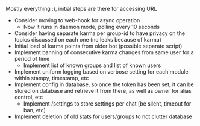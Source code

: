 Mostly everything :), initial steps are there for accessing URL

- Consider moving to web-hook for async operation
    - Now it runs in daemon mode, polling every 10 seconds
- Consider having separate karma per group-id to have privacy on the topics discussed on each one (no leaks because of karma)
- Initial load of karma points from older bot (possible separate script)
- Implement banning of consecutive karma changes from same user for a period of time
    - Implement list of known groups and list of known users
- Implement uniform logging based on verbose setting for each module within stampy, timestamp, etc
- Implement config in database, so once the token has been set, it can be stored on database and retrieve it from there, as well as owner for alias control, etc
    - Implement /settings to store settings per chat [be silent, timeout for ban, etc]
- Implement deletion of old stats for users/groups to not clutter database